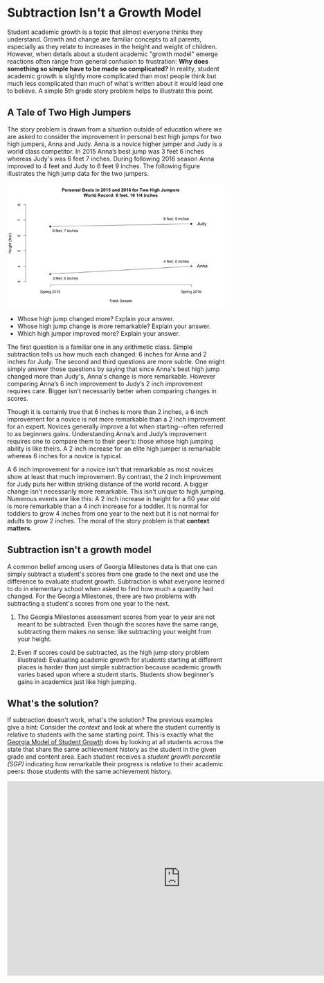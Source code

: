 # Subtraction Isn't a Growth Model

Student academic growth is a topic that almost everyone thinks they understand. Growth and change are familiar
concepts to all parents, especially as they relate to increases in the height and weight of children. However,
when details about a student academic "growth model" emerge reactions often range from general confusion to
frustration: __Why does something so simple have to be made so complicated?__ In reality, student academic
growth is slightly more complicated than most people think but much less complicated than much of what's
written about it would lead one to believe. A simple 5th grade story problem helps to illustrate this point.

## A Tale of Two High Jumpers

The story problem is drawn from a situation outside of education where we are asked to consider the
improvement in personal best high jumps for two high jumpers, Anna and Judy. Anna is a novice higher
jumper and Judy is a world class competitor. In 2015 Anna’s best jump was 3 feet 6 inches whereas Judy's
was 6 feet 7 inches. During following 2016 season Anna improved to 4 feet and Judy to 6 feet 9 inches.
The following figure illustrates the high jump data for the two jumpers.

![](https://raw.githubusercontent.com/Literasee/Georgia/master/Figures/high_jump_figure.png "Improvement for two high jumpers")

* Whose high jump changed more? Explain your answer.
* Whose high jump change is more remarkable? Explain your answer.
* Which high jumper improved more? Explain your answer.

The first question is a familiar one in any arithmetic class. Simple subtraction tells us how much each changed:
6 inches for Anna and 2 inches for Judy. The second and third questions are more subtle. One might simply answer those
questions by saying that since Anna's best high jump changed more than Judy's, Anna's change is more remarkable.
However comparing Anna’s 6 inch improvement to Judy’s 2 inch improvement requires care. Bigger isn't necessarily better
when comparing changes in scores.

Though it is certainly true that 6 inches is more than 2 inches, a 6 inch improvement for a novice is not
more remarkable than a 2 inch improvement for an expert. Novices generally improve a lot when
starting--often referred to as beginners gains. Understanding Anna’s and Judy’s improvement requires one to
compare them to their peer’s: those whose high jumping ability is like theirs. A 2 inch increase for an elite
high jumper is remarkable whereas 6 inches for a novice is typical.

A 6 inch improvement for a novice isn't that remarkable as most novices show at least that much improvement. By contrast, the
2 inch improvement for Judy puts her within striking distance of the world record. A bigger change isn't necessarily more
remarkable. This isn't unique to high jumping. Numerous events are like this: A 2 inch increase in height for a 60 year old
is more remarkable than a 4 inch increase for a toddler. It is normal for toddlers to grow 4 inches from one year to the
next but it is not normal for adults to grow 2 inches. The moral of the story problem is that __context matters__.


## Subtraction isn't a growth model

A common belief among users of Georgia Milestones data is that one can simply subtract a student's scores from
one grade to the next and use the difference to evaluate student growth. Subtraction is what everyone learned to
do in elementary school when asked to find how much a quantity had changed. For the Georgia Milestones,
there are two problems with subtracting a student's scores from one year to the next.

1. The Georgia Milestones assessment scores from year to year are not meant to be subtracted. Even though
the scores have the same range, subtracting them makes no sense: like subtracting your weight from your height.

2. Even if scores could be subtracted, as the high jump story problem illustrated: Evaluating academic growth for
students starting at different places is harder than just simple subtraction because academic growth varies based
upon where a student starts. Students show beginner's gains in academics just like high jumping.


## What's the solution?

If subtraction doesn't work, what's the solution? The previous examples give a hint: Consider the _context_ and look at
where the student currently is relative to students with the same starting point. This is exactly what the
[Georgia Model of Student Growth](http://www.gadoe.org/Curriculum-Instruction-and-Assessment/Assessment/Pages/Georgia-Student-Growth-Model.aspx)
does by looking at all students across the state that share the same achievement history as the student in the given grade
and content area. Each student receives a _student growth percentile (SGP)_ indicating how remarkable their progress is relative
to their academic peers: those students with the same achievement history.  

<iframe
    style=“border: 2px solid #111111;”
    src="https://www.youtube.com/embed/dyArv7184ZY"
    width="800"
    height="450"
    frameborder="0"
    webkitallowfullscreen mozallowfullscreen allowfullscreen>
</iframe>

